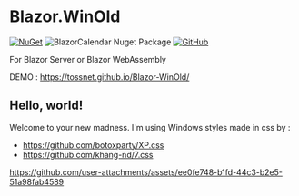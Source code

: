 # Blazor.WinOld

[![NuGet](https://img.shields.io/nuget/v/BlazorWinOld.svg)](https://www.nuget.org/packages/BlazorWinOld/)  ![BlazorCalendar Nuget Package](https://img.shields.io/nuget/dt/BlazorWinOld)
[![GitHub](https://img.shields.io/github/license/tossnet/Blazor-WinOld?color=594ae2&logo=github&style=flat-square)](https://github.com/tossnet/Blazor-WinOld/blob/master/LICENSE.txt)

For Blazor Server or Blazor WebAssembly

DEMO : https://tossnet.github.io/Blazor-WinOld/

## Hello, world!
Welcome to your new madness. I'm using Windows styles made in css by :
- https://github.com/botoxparty/XP.css
- https://github.com/khang-nd/7.css

https://github.com/user-attachments/assets/ee0fe748-b1fd-44c3-b2e5-51a98fab4589

